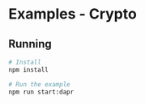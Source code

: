 # Examples - Crypto

## Running

```bash
# Install
npm install

# Run the example
npm run start:dapr
```
